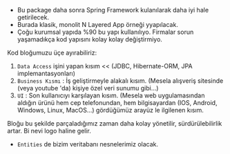 * Bu package daha sonra Spring Framework kulanılarak daha iyi hale getirilecek.
* Burada klasik, monolit N Layered App örneği yyapılacak.
* Çoğu kurumsal yapıda %90 bu yapı kullanılıyo. Firmalar sorun yaşamadıkça kod yapısını kolay kolay değiştirmiyo.

Kod bloğumuzu üçe ayırabiliriz:
1. `Data Access` işini yapan kısım << (JDBC, Hibernate-ORM, JPA implemantasyonları) 
2. `Business Kısmı` : İş geliştirmeyle alakalı kısım. (Mesela alışveriş sitesinde (veya youtube 'da) kişiye özel veri sunumu gibi...)
3. `UI` : Son kullanıcıyı karşılayan kısım. (Mesela web uygulamasından aldığın ürünü hem cep telefonundan, hem bilgisayardan (IOS, Android, Windows, Linux, MacOS...) gördüğümüz arayüz le ilgilenen kısım.

Bloğu bu şekilde parçaladığımız zaman daha kolay yönetilir, sürdürülebilirlik artar. Bi nevi logo haline gelir.

* `Entities` de bizim veritabanı nesnelerimiz olacak.
